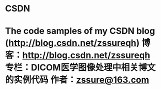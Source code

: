 CSDN
=================================================================
The code samples of my CSDN blog (http://blog.csdn.net/zssureqh)
博客：http://blog.csdn.net/zssureqh
专栏：DICOM医学图像处理中相关博文的实例代码
作者：zssure@163.com
=================================================================

